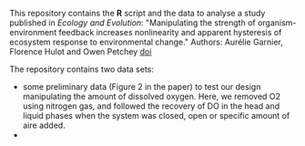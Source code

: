 This repository contains the **R** script and the data to analyse a study published in *Ecology and Evolution*:
"Manipulating the strength of organism-environment feedback increases nonlinearity and apparent hysteresis of ecosystem response to environmental change."
Authors: Aurélie Garnier, Florence Hulot and Owen Petchey
[doi](https://doi.org/10.1002/ece3.6294)

The repository contains two data sets: 
- some preliminary data (Figure 2 in the paper) to test our design manipulating the amount of dissolved oxygen. Here, we removed O2 using nitrogen gas, and followed the recovery of DO in the head and liquid phases when the system was closed, open or specific amount of aire added.
- 
